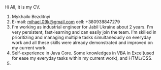 Hi All, it is my CV.

1. Mykhailo Bezditnyi
2. E-mail: mihael.09k@gmail.com cell: +380938847279
3. I'm working as industrial engineer for Jabil Ukraine about 2 years. I'm very persistent, fast-learning  and can easily join the team. I'm skilled in prioritizing and managing multiple tasks simultaneously on everyday work and all these skills were already demonstrated and improved on my current work.
4. Self-experience in Java Core. Some knowledges in VBA in Excel(used for ease my everyday tasks within my current work), and HTML/CSS.
5. 